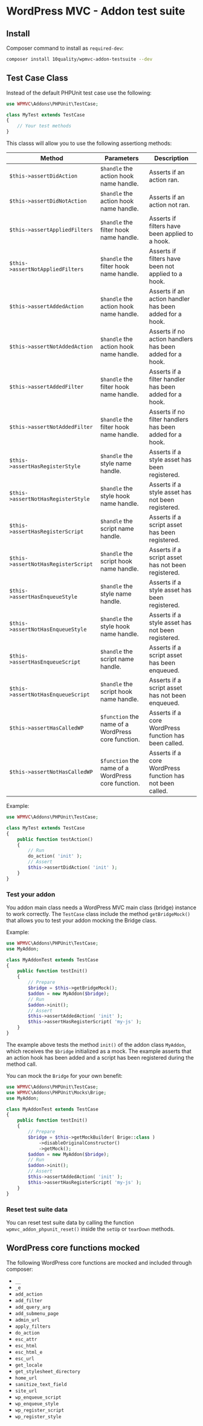 # WordPress MVC - Addon test suite

## Install

Composer command to install as `required-dev`:
```bash
composer install 10quality/wpmvc-addon-testsuite --dev
```

## Test Case Class

Instead of the default PHPUnit test case use the following:
```php
use WPMVC\Addons\PHPUnit\TestCase;

class MyTest extends TestCase
{
    // Your test methods
}
```

This classs will allow you to use the following assertiong methods:

| Method | Parameters | Description |
| --- | --- | --- |
| `$this->assertDidAction` | `$handle` the action hook name handle. | Asserts if an action ran. |
| `$this->assertDidNotAction` | `$handle` the action hook name handle. | Asserts if an action not ran. |
| `$this->assertAppliedFilters` | `$handle` the filter hook name handle. | Asserts if filters have been applied to a hook. |
| `$this->assertNotAppliedFilters` | `$handle` the filter hook name handle. | Asserts if filters have been not applied to a hook. 
| `$this->assertAddedAction` | `$handle` the action hook name handle. | Asserts if an action handler has been added for a hook. |
| `$this->assertNotAddedAction` | `$handle` the action hook name handle. | Asserts if no action handlers has been added for a hook. |
| `$this->assertAddedFilter` | `$handle` the filter hook name handle. | Asserts if a filter handler has been added for a hook. |
| `$this->assertNotAddedFilter` | `$handle` the filter hook name handle. | Asserts if no filter handlers has been added for a hook. |
| `$this->assertHasRegisterStyle` | `$handle` the style name handle. | Asserts if a style asset has been registered. |
| `$this->assertNotHasRegisterStyle` | `$handle` the style hook name handle. | Asserts if a style asset has not been registered. |
| `$this->assertHasRegisterScript` | `$handle` the script name handle. | Asserts if a script asset has been registered. |
| `$this->assertNotHasRegisterScript` | `$handle` the script hook name handle. | Asserts if a script asset has not been registered. |
| `$this->assertHasEnqueueStyle` | `$handle` the style name handle. | Asserts if a style asset has been registered. |
| `$this->assertNotHasEnqueueStyle` | `$handle` the style hook name handle. | Asserts if a style asset has not been registered. |
| `$this->assertHasEnqueueScript` | `$handle` the script name handle. | Asserts if a script asset has been enqueued. |
| `$this->assertNotHasEnqueueScript` | `$handle` the script hook name handle. | Asserts if a script asset has not been enqueued. |
| `$this->assertHasCalledWP` | `$function` the name of a WordPress core function. | Asserts if a core WordPress function has been called. |
| `$this->assertNotHasCalledWP` | `$function` the name of a WordPress core function. | Asserts if a core WordPress function has not been called. |

Example:
```php
use WPMVC\Addons\PHPUnit\TestCase;

class MyTest extends TestCase
{
    public function testAction()
    {
        // Run
        do_action( 'init' );
        // Assert
        $this->assertDidAction( 'init' );
    }
}
```

### Test your addon

You addon main class needs a WordPress MVC main class (bridge) instance to work correctly. The `TestCase` class include the method `getBridgeMock()` that allows you to test your addon mocking the Bridge class.

Example:
```php
use WPMVC\Addons\PHPUnit\TestCase;
use MyAddon;

class MyAddonTest extends TestCase
{
    public function testInit()
    {
        // Prepare
        $bridge = $this->getBridgeMock();
        $addon = new MyAddon($bridge);
        // Run
        $addon->init();
        // Assert
        $this->assertAddedAction( 'init' );
        $this->assertHasRegisterScript( 'my-js' );
    }
}
```

The example above tests the method `init()` of the addon class `MyAddon`, which receives the `$bridge` initialized as a mock. The example asserts that an action hook has been added and a script has been registered during the method call.

You can mock the `Bridge` for your own benefit:
```php
use WPMVC\Addons\PHPUnit\TestCase;
use WPMVC\Addons\PHPUnit\Mocks\Brige;
use MyAddon;

class MyAddonTest extends TestCase
{
    public function testInit()
    {
        // Prepare
        $bridge = $this->getMockBuilder( Brige::class )
            ->disableOriginalConstructor()
            ->getMock();
        $addon = new MyAddon($bridge);
        // Run
        $addon->init();
        // Assert
        $this->assertAddedAction( 'init' );
        $this->assertHasRegisterScript( 'my-js' );
    }
}
```

### Reset test suite data

You can reset test suite data by calling the function `wpmvc_addon_phpunit_reset()` inside the `setUp` or `tearDown` methods.

## WordPress core functions mocked

The following WordPress core functions are mocked and included through composer:

* `__`
* `_e`
* `add_action`
* `add_filter`
* `add_query_arg`
* `add_submenu_page`
* `admin_url`
* `apply_filters`
* `do_action`
* `esc_attr`
* `esc_html`
* `esc_html_e`
* `esc_url`
* `get_locale`
* `get_stylesheet_directory`
* `home_url`
* `sanitize_text_field`
* `site_url`
* `wp_enqueue_script`
* `wp_enqueue_style`
* `wp_register_script`
* `wp_register_style`